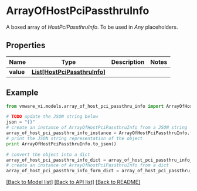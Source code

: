 # ArrayOfHostPciPassthruInfo

A boxed array of *HostPciPassthruInfo*. To be used in *Any* placeholders. 

## Properties
Name | Type | Description | Notes
------------ | ------------- | ------------- | -------------
**value** | [**List[HostPciPassthruInfo]**](HostPciPassthruInfo.md) |  | 

## Example

```python
from vmware_vi.models.array_of_host_pci_passthru_info import ArrayOfHostPciPassthruInfo

# TODO update the JSON string below
json = "{}"
# create an instance of ArrayOfHostPciPassthruInfo from a JSON string
array_of_host_pci_passthru_info_instance = ArrayOfHostPciPassthruInfo.from_json(json)
# print the JSON string representation of the object
print ArrayOfHostPciPassthruInfo.to_json()

# convert the object into a dict
array_of_host_pci_passthru_info_dict = array_of_host_pci_passthru_info_instance.to_dict()
# create an instance of ArrayOfHostPciPassthruInfo from a dict
array_of_host_pci_passthru_info_form_dict = array_of_host_pci_passthru_info.from_dict(array_of_host_pci_passthru_info_dict)
```
[[Back to Model list]](../README.md#documentation-for-models) [[Back to API list]](../README.md#documentation-for-api-endpoints) [[Back to README]](../README.md)


